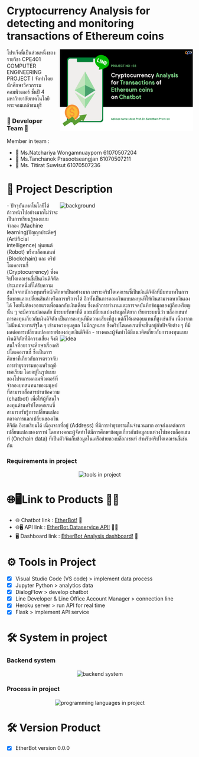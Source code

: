 # Cryptocurrency Analysis for detecting and monitoring transactions of Ethereum coins
<img align="right" height="220" width="360" alt="topic" src="pics/description_project/1.png" />
โปรเจ็คนี้เป็นส่วนหนึ่งของรายวิชา CPE401 COMPUTER ENGINEERING PROJECT I จัดทำโดย นักศึกษาวิศวกรรมคอมพิวเตอร์ ชั้นปี 4 มหาวิทยาลัยเทคโนโลยีพระจอมเกล้าธนบุรี

### :woman: Developer Team :woman:
Member in team : 
- :woman: Ms.Natchariya Wongamnuayporn 61070507204
- :woman: Ms.Tanchanok Prasootseangjan 61070507211
- :woman: Ms. Titirat	  Suwisut	       61070507236

# :memo: Project Description 
<img align="right" height="220" width="360" alt="background" src="pics/description_project/6.png" />
- ปัจจุบันเทคโนโลยีได้ก้าวหน้าไปอย่างมากไม่ว่าจะเป็นการเรียนรู้ของแบบจำลอง (Machine learning)ปัญญาประดิษฐ์ (Artificial intelligence) หุ่นยนต์ (Robot) หรือบล็อกเชนท์ (Blockchain) และ คริปโตเคอเรนซี่ (Cryptocurrency) ซึ่งคริปโตเคอเรนซี่เป็นเงินดิจิตัลประเภทหนึ่งที่ได้รับความสนใจจากนักลงทุนหรือนักศึกษาเป็นอย่างมาก เพราะคริปโตเคอเรนซี่เป็นเงินดิจิตัลที่มีบทบาทในการซื้อขายแลกเปลี่ยนสินค้าหรือการบริการได้ อีกทั้งเป็นการออมเงินแบบลงทุนที่ให้เงินสามารถหาเงินเองได้ โดยไม่ต้องออกแรงเพื่อแลกกับเงินเดือน ซึ่งหลักการทำงานและการจดบันทึกข้อมูลของผู้ถือเหรียญนั้น ๆ จะมีความปลอดภัย มีระบบรักษาที่ดี และเปลี่ยนแปลงข้อมูลได้ยาก เรียกระบบนี้ว่า บล็อกเชนท์
การลงทุนเกี่ยวกับเงินดิจิตัล เป็นการลงทุนที่มีความเสี่ยงที่สูง แต่ก็ได้ผลตอบแทนที่สูงเช่นกัน เนื่องจากไม่มีหน่วยงานรัฐใด ๆ เข้ามาควบคุมดูแล ไม่มีกฎหมาย 
ซึ่งคริปโตเคอเรนซี่จะขึ้นอยู่กับปัจจัยต่าง ๆ ที่มีผลต่อการเปลี่ยนแปลงกราฟของสกุลเงินดิจิตัล

<img align="right" height="220" width="360" alt="idea" src="pics/description_project/7.png" />
- ทางคณะผู้จัดทำได้มีแนวคิดเกี่ยวกับการลงทุนแบบเงินดิจิตัลที่มีความเสี่ยง จึงมีสนใจที่อยากจะศึกษาเรื่องคริปโตเคอเรนซี่ ซึ่งเป็นการศึกษาที่เกี่ยวกับการตรวจจับการทำธุรกรรมของเหรียญอีเธอเรียม โดยอยู่ในรูปแบบของโปรแกรมคอมพิวเตอร์ที่จำลองบทสนทนาของมนุษย์ที่สามารถสื่อสารผ่านข้อความ (chatbot) เพื่อให้ผู้ที่สนใจลงทุนด้านคริปโตเคอเรนซี่ สามารถรับรู้การเปลี่ยนแปลงตลาดการแลกเปลี่ยนของเงินดิจิตัล
อีเธอเรียมได้ เนื่องจากที่อยู่ (Address) ที่มีการทำธุรกรรมในจำนวนมาก อาจส่งผลต่อการเปลี่ยนแปลงของกราฟ โดยทางคณะผู้จัดทำได้มีการศึกษาข้อมูลเกี่ยวกับข้อมูลบนห่วงโซ่ของบล็อกเชนท์ (Onchain data) ที่เป็นตัวจัดเก็บข้อมูลในเครือข่ายของบล็อกเชนท์ สำหรับคริปโตเคอเรนซี่เช่นกัน

### Requirements in project 
<p align="center"> <img align="center" height="900" width="800" alt="tools in project" src="pics/works/requirements/requirement.png" /> </p>

# :globe_with_meridians::desktop_computer:Link to Products :white_heart::black_heart:
- :globe_with_meridians: Chatbot link : [EtherBot!](https://liff.line.me/1645278921-kWRPP32q/?accountId=949lzjrt) :white_heart:
- :globe_with_meridians::desktop_computer: API link : [EtherBot.Dataservice API!](https://etherbot2022.herokuapp.com/docs) :white_heart::black_heart:
- :desktop_computer: Dashboard link : [EtherBot Analysis dashboard!](https://shorturl.asia/nZT2Y) :black_heart:

# :gear: Tools in Project
- [X] Visual Studio Code (VS code) > implement data process
- [X] Jupyter Python > analytics data 
- [X] DialogFlow > develop chatbot 
- [X] Line Developer & Line Office Account Manager > connection line
- [X] Heroku server > run API for real time 
- [X] Flask > implement API service

# :hammer_and_wrench: System in project
### Backend system
<p align="center"> <img align="center" height="300" width="500" alt="backend system" src="pics/description_project/24.png" /> </p>

### Process in project
<p align="center"> <img align="center" height="300" width="500" alt="programming languages in project" src="pics/description_project/35.png" /> </p>

# :hammer_and_wrench: Version Product
- [X] EtherBot version 0.0.0 
